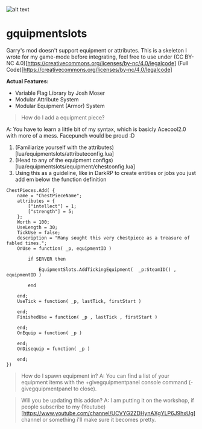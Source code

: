 ![alt text](https://raw.githubusercontent.com/TibbaRrule/gquipmentslots/master/gquipmentslotslogo.png)

# gquipmentslots
Garry's mod doesn't support equipment or attributes. This is a skeleton I wrote for my game-mode before integrating, feel free to use under (CC BY-NC 4.0)[https://creativecommons.org/licenses/by-nc/4.0/legalcode] (Full Code)[https://creativecommons.org/licenses/by-nc/4.0/legalcode]

**Actual Features:**
- Variable Flag Library by Josh Moser
- Modular Attribute System
- Modular Equipment (Armor) System

>How do I add a equipment piece?

A: You have to learn a little bit of my syntax, which is basicly Acecool2.0 with more of a mess. Facepunch would be proud :D
1. (Familiarize yourself with the attributes)[lua/equipmentslots/attributeconfig.lua]
2. (Head to any of the equipment configs)[lua/equipmentslots/equipment/chestconfig.lua]
3. Using this as a guideline, like in DarkRP to create entities or jobs you just add em below the function definition

```
ChestPieces.Add( {
	name = "ChestPieceName";
	attributes = {
		["intellect"] = 1;
		["strength"] = 5;
	};
	Worth = 100;
	UseLength = 30;
	TickUse = false;
	description = "Many sought this very chestpiece as a treasure of fabled times.";
	OnUse = function( _p, equipmentID )
 
		if SERVER then
			
			EquipmentSlots.AddTickingEquipment(  _p:SteamID() , equipmentID )
	
		end
		
	end;
	UseTick = function( _p, lastTick, firstStart )

	end;
	FinishedUse = function( _p , lastTick , firstStart )

	end;
	OnEquip = function( _p )

	end;
	OnDisequip = function( _p )

	end;
})
```

>How do I spawn equipment in?
A: You can find a list of your equipment items with the +givegquipmentpanel console command (-givegquipmentpanel to close).

>Will you be updating this addon?
A: I am putting it on the workshop, if people subscribe to my (Youtube)[https://www.youtube.com/channel/UCVYG2ZDHynAXgYLP6J9hxUg] channel or something i'll make sure it becomes pretty.
